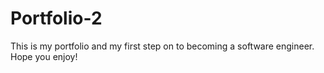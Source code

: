# Portfolio-2
This is my portfolio and my first step on to becoming a software engineer. Hope you enjoy!
